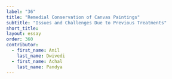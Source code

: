 ```yaml
---
label: "36"
title: "Remedial Conservation of Canvas Paintings"
subtitle: "Issues and Challenges Due to Previous Treatments"
short_title:
layout: essay
order: 360
contributor:
  - first_name: Anil
    last_name: Dwivedi
  - first_name: Achal
    last_name: Pandya
---
```

